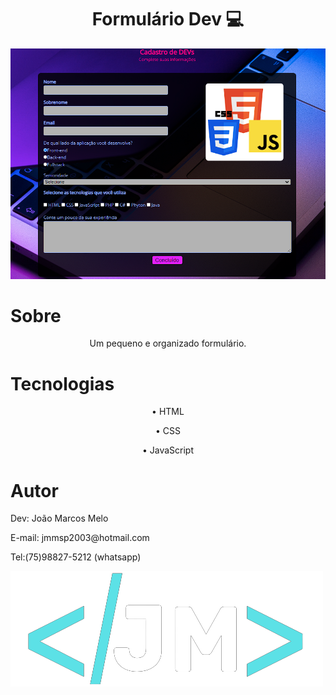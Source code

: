 <h1 align="center">Formulário Dev 💻</h1>
<img src="img/Readme.png" alt="">

# Sobre

<p align="center">Um pequeno e organizado formulário.</p>

# Tecnologias

<p align="center">• HTML </p>
<p align="center">• CSS</p>
<p align="center">• JavaScript</p>

# Autor

<p align="center">
<p>Dev: João Marcos Melo</p>
<p>E-mail: jmmsp2003@hotmail.com</p>
<p>Tel:(75)98827-5212 (whatsapp)</p>
</p>

<img src="img\J.M-removebg-preview.png">
